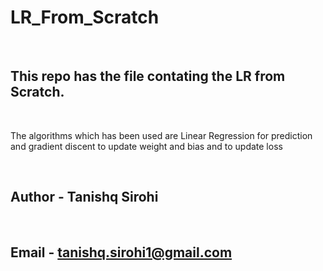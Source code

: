 # LR_From_Scratch

<br>

## This repo has the file contating the LR from Scratch.

<br>

 The algorithms which has been used are Linear Regression for prediction and gradient discent to update weight
 and bias and to update loss

<br>

## Author - Tanishq Sirohi
<br>

## Email - tanishq.sirohi1@gmail.com
